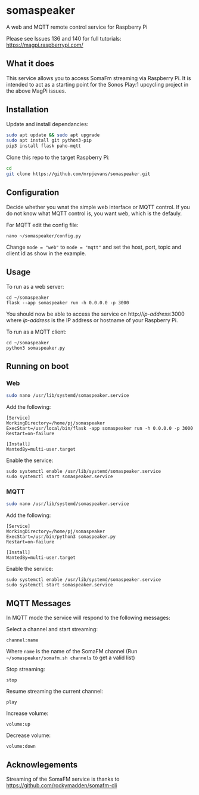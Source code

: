 # somaspeaker
A web and MQTT remote control service for Raspberry Pi

Please see Issues 136 and 140 for full tutorials: https://magpi.raspberrypi.com/

## What it does

This service allows you to access SomaFm streaming via Raspberry Pi. It is intended to
act as a starting point for the Sonos Play:1 upcycling project in the above MagPi issues.

## Installation

Update and install dependancies:

```bash
sudo apt update && sudo apt upgrade
sudo apt install git python3-pip
pip3 install flask paho-mqtt
```

Clone this repo to the target Raspberry Pi:

```bash
cd
git clone https://github.com/mrpjevans/somaspeaker.git
```

## Configuration

Decide whether you wnat the simple web interface or MQTT control. If you
do not know what MQTT control is, you want web, which is the defauly.

For MQTT edit the config file:

```
nano ~/somaspeaker/config.py
```

Change `mode = "web"` to `mode = "mqtt"` and set the host, port, topic
and client id as show in the example.

## Usage

To run as a web server:

```
cd ~/somaspeaker
flask --app somaspeaker run -h 0.0.0.0 -p 3000
```

You should now be able to access the service on http://_ip-address_:3000 where _ip-address_ is the IP
address or hostname of your Raspberry Pi.

To run as a MQTT client:

```
cd ~/somaspeaker
python3 somaspeaker.py
```

## Running on boot

### Web

```bash
sudo nano /usr/lib/systemd/somaspeaker.service
```

Add the following:

```
[Service]
WorkingDirectory=/home/pj/somaspeaker
ExecStart=/usr/local/bin/flask -app somaspeaker run -h 0.0.0.0 -p 3000
Restart=on-failure

[Install]
WantedBy=multi-user.target
```

Enable the service:

```
sudo systemctl enable /usr/lib/systemd/somaspeaker.service
sudo systemctl start somaspeaker.service
```

### MQTT

```bash
sudo nano /usr/lib/systemd/somaspeaker.service
```

Add the following:

```
[Service]
WorkingDirectory=/home/pj/somaspeaker
ExecStart=/usr/bin/python3 somaspeaker.py
Restart=on-failure

[Install]
WantedBy=multi-user.target
```

Enable the service:

```
sudo systemctl enable /usr/lib/systemd/somaspeaker.service
sudo systemctl start somaspeaker.service
```

## MQTT Messages

In MQTT mode the service will respond to the following messages:

Select a channel and start streaming:

```
channel:name
```

Where `name` is the name of the SomaFM channel (Run `~/somaspeaker/somafm.sh channels` to get a valid list)

Stop streaming:

```
stop
```

Resume streaming the current channel:

```
play
```

Increase volume:

```
volume:up
```

Decrease volume:

```
volume:down
```

## Acknowlegements

Streaming of the SomaFM service is thanks to https://github.com/rockymadden/somafm-cli
